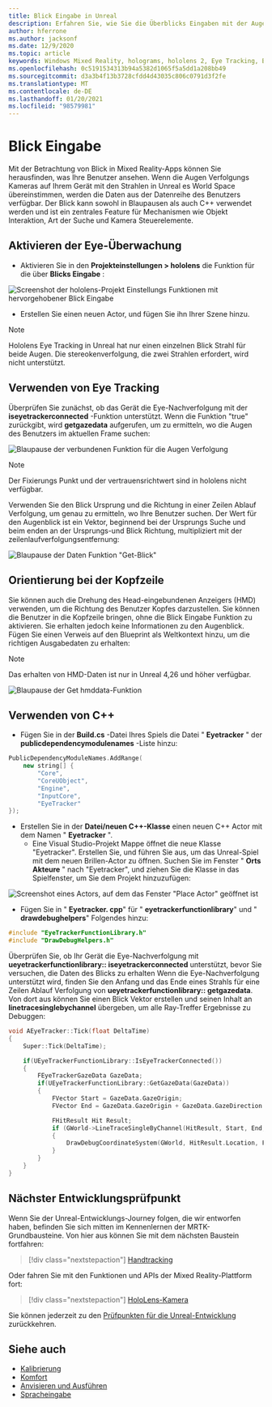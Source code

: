```yaml
---
title: Blick Eingabe in Unreal
description: Erfahren Sie, wie Sie die Überblicks Eingaben mit der Augen Verfolgung und der Kopf Richtung für hololens-apps in Unreal einrichten und verwenden.
author: hferrone
ms.author: jacksonf
ms.date: 12/9/2020
ms.topic: article
keywords: Windows Mixed Reality, holograms, hololens 2, Eye Tracking, Blick Eingaben, Head-eingebundene Anzeige, Unreal Engine, Mixed Reality-Headset, Windows Mixed Reality-Headset, Virtual Reality-Headset
ms.openlocfilehash: 0c5191534313b94a5382d1065f5a5dd1a208bb49
ms.sourcegitcommit: d3a3b4f13b3728cfdd4d43035c806c0791d3f2fe
ms.translationtype: MT
ms.contentlocale: de-DE
ms.lasthandoff: 01/20/2021
ms.locfileid: "98579981"
---
```

# <a name="gaze-input"></a>Blick Eingabe

Mit der Betrachtung von Blick in Mixed Reality-Apps können Sie herausfinden, was Ihre Benutzer ansehen. Wenn die Augen Verfolgungs Kameras auf Ihrem Gerät mit den Strahlen in Unreal es World Space übereinstimmen, werden die Daten aus der Datenreihe des Benutzers verfügbar. Der Blick kann sowohl in Blaupausen als auch C++ verwendet werden und ist ein zentrales Feature für Mechanismen wie Objekt Interaktion, Art der Suche und Kamera Steuerelemente.

## <a name="enabling-eye-tracking"></a>Aktivieren der Eye-Überwachung

- Aktivieren Sie in den **Projekteinstellungen > hololens** die Funktion für die über **Blicks Eingabe** :

![Screenshot der hololens-Projekt Einstellungs Funktionen mit hervorgehobener Blick Eingabe](images/unreal-gaze-img-01.png)

- Erstellen Sie einen neuen Actor, und fügen Sie ihn Ihrer Szene hinzu.

> [!NOTE]
> Hololens Eye Tracking in Unreal hat nur einen einzelnen Blick Strahl für beide Augen. Die stereokenverfolgung, die zwei Strahlen erfordert, wird nicht unterstützt.

## <a name="using-eye-tracking"></a>Verwenden von Eye Tracking

Überprüfen Sie zunächst, ob das Gerät die Eye-Nachverfolgung mit der **iseyetrackerconnected** -Funktion unterstützt.  Wenn die Funktion "true" zurückgibt, wird **getgazedata** aufgerufen, um zu ermitteln, wo die Augen des Benutzers im aktuellen Frame suchen:

![Blaupause der verbundenen Funktion für die Augen Verfolgung](images/unreal-gaze-img-02.png)

> [!NOTE]
> Der Fixierungs Punkt und der vertrauensrichtwert sind in hololens nicht verfügbar.

Verwenden Sie den Blick Ursprung und die Richtung in einer Zeilen Ablauf Verfolgung, um genau zu ermitteln, wo Ihre Benutzer suchen.  Der Wert für den Augenblick ist ein Vektor, beginnend bei der Ursprungs Suche und beim enden an der Ursprungs-und Blick Richtung, multipliziert mit der zeilenlaufverfolgungsentfernung:

![Blaupause der Daten Funktion "Get-Blick"](images/unreal-gaze-img-03.png)

## <a name="getting-head-orientation"></a>Orientierung bei der Kopfzeile

Sie können auch die Drehung des Head-eingebundenen Anzeigers (HMD) verwenden, um die Richtung des Benutzer Kopfes darzustellen. Sie können die Benutzer in die Kopfzeile bringen, ohne die Blick Eingabe Funktion zu aktivieren. Sie erhalten jedoch keine Informationen zu den Augenblick.  Fügen Sie einen Verweis auf den Blueprint als Weltkontext hinzu, um die richtigen Ausgabedaten zu erhalten:

> [!NOTE]
> Das erhalten von HMD-Daten ist nur in Unreal 4,26 und höher verfügbar.

![Blaupause der Get hmddata-Funktion](images/unreal-gaze-img-04.png)

## <a name="using-c"></a>Verwenden von C++

- Fügen Sie in der **Build.cs** -Datei Ihres Spiels die Datei " **Eyetracker** " der **publicdependencymodulenames** -Liste hinzu:

```cpp
PublicDependencyModuleNames.AddRange(
    new string[] {
        "Core",
        "CoreUObject",
        "Engine",
        "InputCore",
        "EyeTracker"
});
```

- Erstellen Sie in der **Datei/neuen C++-Klasse** einen neuen C++ Actor mit dem Namen " **Eyetracker** ".
    - Eine Visual Studio-Projekt Mappe öffnet die neue Klasse "Eyetracker". Erstellen Sie, und führen Sie aus, um das Unreal-Spiel mit dem neuen Brillen-Actor zu öffnen.  Suchen Sie im Fenster " **Orts Akteure** " nach "Eyetracker", und ziehen Sie die Klasse in das Spielfenster, um Sie dem Projekt hinzuzufügen:

![Screenshot eines Actors, auf dem das Fenster "Place Actor" geöffnet ist](images/unreal-gaze-img-06.png)

- Fügen Sie in " **Eyetracker. cpp**" für " **eyetrackerfunctionlibrary**" und " **drawdebughelpers**" Folgendes hinzu:

```cpp
#include "EyeTrackerFunctionLibrary.h"
#include "DrawDebugHelpers.h"
```

Überprüfen Sie, ob Ihr Gerät die Eye-Nachverfolgung mit **ueyetrackerfunctionlibrary:: iseyetrackerconnected** unterstützt, bevor Sie versuchen, die Daten des Blicks zu erhalten  Wenn die Eye-Nachverfolgung unterstützt wird, finden Sie den Anfang und das Ende eines Strahls für eine Zeilen Ablauf Verfolgung von **ueyetrackerfunctionlibrary:: getgazedata**. Von dort aus können Sie einen Blick Vektor erstellen und seinen Inhalt an **linetracesinglebychannel** übergeben, um alle Ray-Treffer Ergebnisse zu Debuggen:

```cpp
void AEyeTracker::Tick(float DeltaTime)
{
    Super::Tick(DeltaTime);

    if(UEyeTrackerFunctionLibrary::IsEyeTrackerConnected())
    {
        FEyeTrackerGazeData GazeData;
        if(UEyeTrackerFunctionLibrary::GetGazeData(GazeData))
        {
            FVector Start = GazeData.GazeOrigin;
            FVector End = GazeData.GazeOrigin + GazeData.GazeDirection * 100;

            FHitResult Hit Result;
            if (GWorld->LineTraceSingleByChannel(HitResult, Start, End, ECollisionChannel::ECC_Visiblity))
            {
                DrawDebugCoordinateSystem(GWorld, HitResult.Location, FQuat::Identity.Rotator(), 10);
            }
        }
    }
}
```

## <a name="next-development-checkpoint"></a>Nächster Entwicklungsprüfpunkt

Wenn Sie der Unreal-Entwicklungs-Journey folgen, die wir entworfen haben, befinden Sie sich mitten im Kennenlernen der MRTK-Grundbausteine. Von hier aus können Sie mit dem nächsten Baustein fortfahren:

> [!div class="nextstepaction"]
> [Handtracking](unreal-hand-tracking.md)

Oder fahren Sie mit den Funktionen und APIs der Mixed Reality-Plattform fort:

> [!div class="nextstepaction"]
> [HoloLens-Kamera](unreal-hololens-camera.md)

Sie können jederzeit zu den [Prüfpunkten für die Unreal-Entwicklung](unreal-development-overview.md#2-core-building-blocks) zurückkehren.

## <a name="see-also"></a>Siehe auch
* [Kalibrierung](/hololens/hololens-calibration)
* [Komfort](../../design/comfort.md)
* [Anvisieren und Ausführen](../../design/gaze-and-commit.md)
* [Spracheingabe](../../out-of-scope/voice-design.md)